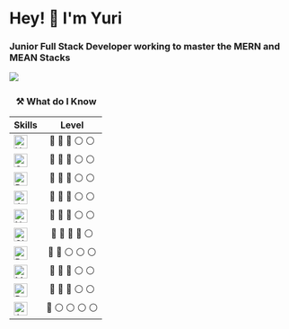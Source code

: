
<h1> Hey! 👋 I'm Yuri</h1>

<h3>Junior Full Stack Developer working to master the MERN and MEAN Stacks</h3>

<p>
  <a href="https://www.linkedin.com/in/ynascimento/"><img src="https://img.shields.io/badge/linkedin-%230077B5.svg?&style=for-the-badge&logo=linkedin&logoColor=white" /></a>&nbsp;&nbsp;&nbsp;&nbsp;
</p>

### &nbsp;&nbsp;&nbsp;⚒ What do I Know

| Skills | Level | 
| :------ | :-----: |
|<img alt="HTML" title="HTML" src="https://user-images.githubusercontent.com/1680157/87443762-4af82c80-c5cc-11ea-85cf-57be0e83c169.png" height="24">|:large_blue_circle: :large_blue_circle: :large_blue_circle: :white_circle: :white_circle:|
|<img alt="CSS" title="CSS" src="https://user-images.githubusercontent.com/1680157/87443759-4a5f9600-c5cc-11ea-8ae0-715433c1f781.png" height="24">|:large_blue_circle: :large_blue_circle: :large_blue_circle: :white_circle: :white_circle:|
|<img alt="Bootstrap" title="Bootstrap" src="https://user-images.githubusercontent.com/59986562/88584028-709f2000-d027-11ea-9bf8-e9fd48a16ef2.png" height="24">|:large_blue_circle: :large_blue_circle: :large_blue_circle: :white_circle: :white_circle:|
|<img alt="JavaScript" title="JavaScript" src="https://user-images.githubusercontent.com/1680157/87443764-4af82c80-c5cc-11ea-82c2-c368ee12cf6d.png" height="24">|:large_blue_circle: :large_blue_circle: :large_blue_circle: :white_circle: :white_circle:|
|<img alt="Node.js" title="Node.js" src="https://user-images.githubusercontent.com/1680157/87443758-4a5f9600-c5cc-11ea-8f63-92e126a1145b.png" height="24">|:large_blue_circle: :large_blue_circle: :large_blue_circle: :white_circle: :white_circle:|
|<img alt="Git" title="Git" src="https://user-images.githubusercontent.com/1680157/87443755-49c6ff80-c5cc-11ea-954a-579f7c72873a.png" height="24"> |:large_blue_circle: :large_blue_circle: :large_blue_circle: :large_blue_circle: :white_circle:|
|<img alt="React" title="React" src="https://user-images.githubusercontent.com/59986562/88585675-c1177d00-d029-11ea-9aae-812458cdd582.png" height="24">|:large_blue_circle: :large_blue_circle: :white_circle: :white_circle: :white_circle:|
|<img alt="MySQL" title="MySQL" src="https://user-images.githubusercontent.com/59986562/88585130-1010e280-d029-11ea-8a33-cb173b89dd9d.png" height="24">|:large_blue_circle: :large_blue_circle: :large_blue_circle: :white_circle: :white_circle:|
|<img alt="PostgreSQL" title="PostgreSQL" src="https://user-images.githubusercontent.com/59986562/88583306-79432680-d026-11ea-867d-faa77a483554.png" height="24">|:large_blue_circle: :large_blue_circle: :large_blue_circle: :white_circle: :white_circle:|
|<img alt="AWS" title="AWS" src="https://user-images.githubusercontent.com/59986562/88596572-bb2a9780-d03b-11ea-9f1e-153881caca89.png" height="24">|:large_blue_circle: :white_circle: :white_circle: :white_circle: :white_circle:|


